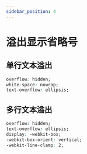 ```yaml
---
sidebar_position: 4
---
```


# 溢出显示省略号

## 单行文本溢出

```css
overflow: hidden;
white-space: nowrap;
text-overflow: ellipsis;
```

## 多行文本溢出

```css
overflow: hidden;
text-overflow: ellipsis;
display: -webkit-box;
-webkit-box-orient: vertical;
-webkit-line-clamp: 2;
```